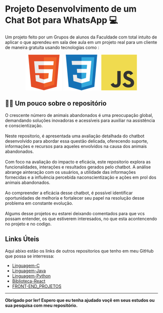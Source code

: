 # Projeto Desenvolvimento de um Chat Bot para WhatsApp 💻

Um projeto feito por um Grupos de alunos da Faculdade com total intuito de aplicar o que aprendeu em sala dee aula em um projeto real para um cliente de maneira gratuita usando tecnologias como :

<div align="center" style="display: inline_block">
<img align="center" alt="html" width="120" src="https://raw.githubusercontent.com/devicons/devicon/master/icons/html5/html5-original.svg">
<img align="center" alt="html" width="120" src="https://raw.githubusercontent.com/devicons/devicon/master/icons/css3/css3-original.svg">
<img align="center" alt="html" width="120" src="https://raw.githubusercontent.com/devicons/devicon/master/icons/javascript/javascript-original.svg">
</div>

## 👨‍💻 Um pouco sobre o repositório

O crescente número de animais abandonados é uma preocupação global, demandando soluções inovadoras e acessíveis para auxiliar na assistência e conscientização.
<br><br>
Neste repositorio, é apresentada uma avaliação detalhada do chatbot desenvolvido para abordar essa questão delicada, oferecendo suporte, informações e recursos para aqueles envolvidos na causa dos animais abandonados. 
<br><br>
Com foco na avaliação do impacto e eficácia, este repositorio explora as funcionalidades, interações e resultados gerados pelo chatbot. A análise abrange ainteração com os usuários, a utilidade das informações fornecidas e a influência percebida naconscientização e ações em prol dos animais abandonados. 
<br><br>
Ao compreender a eficácia desse chatbot, é possível identificar oportunidades de melhoria e fortalecer seu papel na resolução desse problema em constante evolução.
<br><br>
Algums desse projetos eu estarei 
deixando comentados para que vcs possam entender, os que estiverem interesados, no que esta acontencendo no projeto e no codigo.
<br>

## Links Úteis

Aqui abixo estão os links de outros repositorios que tenho em meu GitHub que possa se interressa:

- [Linguagem-C](https://github.com/Igornalves/Linguagem-C)
- [Linguagem-Java](https://github.com/Igornalves/Linguagem_Java)
- [Linguagem-Python](https://github.com/Igornalves/Linguagem-Python)
- [Biblioteca-React](https://github.com/Igornalves/Biblioteca-React)
- [FRONT-END_PROJETOS](https://github.com/Igornalves/FRONT-END_PROJETOS)

---

**Obrigado por ler! Espero que eu tenha ajudado voçê em seus estudos ou sua pesquisa com meu repositório.**
